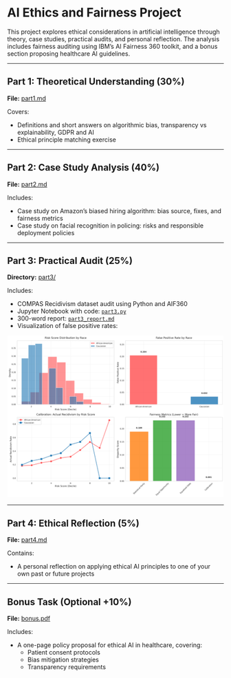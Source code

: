 # AI Ethics and Fairness Project

This project explores ethical considerations in artificial intelligence through theory, case studies, practical audits, and personal reflection. The analysis includes fairness auditing using IBM’s AI Fairness 360 toolkit, and a bonus section proposing healthcare AI guidelines.

---

## Part 1: Theoretical Understanding (30%)

**File:** [part1.md](./part1.md)

Covers:
- Definitions and short answers on algorithmic bias, transparency vs explainability, GDPR and AI
- Ethical principle matching exercise

---

## Part 2: Case Study Analysis (40%)

**File:** [part2.md](./part2.md)

Includes:
- Case study on Amazon’s biased hiring algorithm: bias source, fixes, and fairness metrics
- Case study on facial recognition in policing: risks and responsible deployment policies

---

## Part 3: Practical Audit (25%)

**Directory:** [part3/](./part3)

Includes:
- COMPAS Recidivism dataset audit using Python and AIF360  
- Jupyter Notebook with code: [`part3.py`](./part3/part3.py)  
- 300-word report: [`part3_report.md`](./part3/part3_report.md)  
- Visualization of false positive rates:  

![False Positive Rate by Race](./part3/compas_bias_analysis.png)

---

## Part 4: Ethical Reflection (5%)

**File:** [part4.md](./part4.md)

Contains:
- A personal reflection on applying ethical AI principles to one of your own past or future projects

---

## Bonus Task (Optional +10%)

**File:** [bonus.pdf](./bonus.pdf)

Includes:
- A one-page policy proposal for ethical AI in healthcare, covering:
  - Patient consent protocols
  - Bias mitigation strategies
  - Transparency requirements

